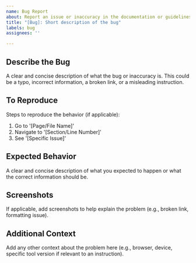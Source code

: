 ```yaml
---
name: Bug Report
about: Report an issue or inaccuracy in the documentation or guidelines.
title: "[Bug]: Short description of the bug"
labels: bug
assignees: ''

---
```


## Describe the Bug
A clear and concise description of what the bug or inaccuracy is. This could be a typo, incorrect information, a broken link, or a misleading instruction.

## To Reproduce
Steps to reproduce the behavior (if applicable):
1. Go to '[Page/File Name]'
2. Navigate to '[Section/Line Number]'
3. See '[Specific Issue]'

## Expected Behavior
A clear and concise description of what you expected to happen or what the correct information should be.

## Screenshots
If applicable, add screenshots to help explain the problem (e.g., broken link, formatting issue).

## Additional Context
Add any other context about the problem here (e.g., browser, device, specific tool version if relevant to an instruction).
